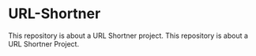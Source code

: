 # URL-Shortner
This repository is about a URL Shortner project.
This repository is about a URL Shortner Project.